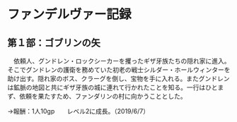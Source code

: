# ファンデルヴァー記録
## 第１部：ゴブリンの矢
　依頼人、グンドレン・ロックシーカーを攫ったギザ牙族たちの隠れ家に進入。そこでグンドレンの護衛を務めていた初老の戦士シルダー・ホールウィンターを助け出す。隠れ家のボス、クラーグを倒し、宝物を手に入れる。またグンドレンは鉱脈の地図と共にギザ牙族の城に連れて行かれたことを知る。一行はひとまず、依頼を果たすため、ファンダリンの村に向かうこととした。
 
 →報酬：1人10gp　　レベル2に成長。（2019/6/7）
